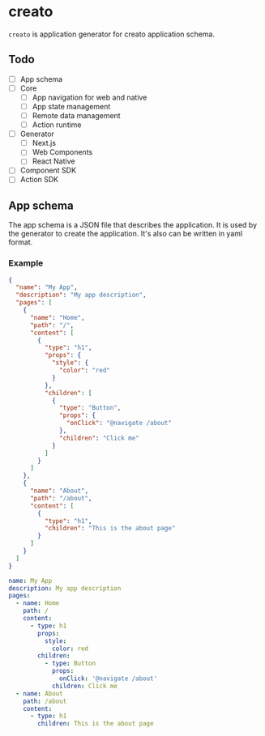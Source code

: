# creato

`creato` is application generator for creato application schema.

## Todo

- [ ] App schema
- [ ] Core
  - [ ] App navigation for web and native
  - [ ] App state management
  - [ ] Remote data management
  - [ ] Action runtime
- [ ] Generator
  - [ ] Next.js
  - [ ] Web Components
  - [ ] React Native
- [ ] Component SDK
- [ ] Action SDK

## App schema

The app schema is a JSON file that describes the application. It is used by the generator to create the application. It's also can be written in yaml format.

### Example

```json
{
  "name": "My App",
  "description": "My app description",
  "pages": [
    {
      "name": "Home",
      "path": "/",
      "content": [
        {
          "type": "h1",
          "props": {
            "style": {
              "color": "red"
            }
          },
          "children": [
            {
              "type": "Button",
              "props": {
                "onClick": "@navigate /about"
              },
              "children": "Click me"
            }
          ]
        }
      ]
    },
    {
      "name": "About",
      "path": "/about",
      "content": [
        {
          "type": "h1",
          "children": "This is the about page"
        }
      ]
    }
  ]
}
```

```yaml
name: My App
description: My app description
pages:
  - name: Home
    path: /
    content:
      - type: h1
        props:
          style:
            color: red
        children:
          - type: Button
            props:
              onClick: '@navigate /about'
            children: Click me
  - name: About
    path: /about
    content:
      - type: h1
        children: This is the about page
```
